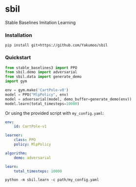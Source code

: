 # sbil
Stable Baselines Imitation Learning

### Installation
```
pip install git+https://github.com/Yakumoo/sbil
```

### Quickstart

```python
from stable_baselines3 import PPO
from sbil.demo import adversarial
from sbil.data import generate_demo
import gym

env = gym.make('CartPole-v0')
model = PPO("MlpPolicy", env)
model = adversarial(model, demo_buffer=generate_demo(env))
model.learn(total_timesteps=10000)
```

Or using the provided script with `my_config.yaml`:
```yaml
env:
    id: CartPole-v1

learner:
    class: PPO
    policy: MlpPolicy

algorithm:
    demo: adversarial

learn:
    total_timesteps: 10000
```
```shell
python -m sbil.learn -c path/my_config.yaml
```

